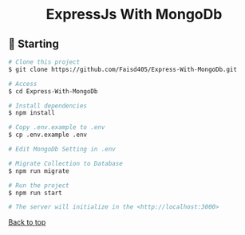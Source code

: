 <div align="center" id="top"> 
  &#xa0;
</div>

<h1 align="center">ExpressJs With MongoDb</h1>

<p align="center">
  
## :checkered_flag: Starting

```bash
# Clone this project
$ git clone https://github.com/Faisd405/Express-With-MongoDb.git

# Access
$ cd Express-With-MongoDb

# Install dependencies
$ npm install

# Copy .env.example to .env
$ cp .env.example .env

# Edit MongoDb Setting in .env

# Migrate Collection to Database
$ npm run migrate

# Run the project
$ npm run start

# The server will initialize in the <http://localhost:3000>
```

<a href="#top">Back to top</a>
